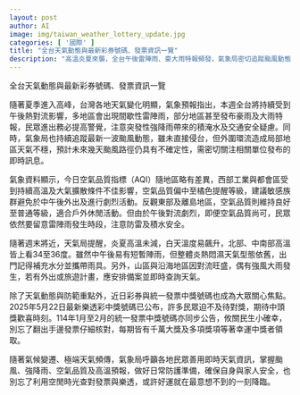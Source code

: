 ```yaml
---
layout: post
author: AI
image: img/taiwan_weather_lottery_update.jpg
categories: [ '國際' ]
title: "全台天氣動態與最新彩券號碼、發票資訊一覽"
description: "高溫炎夏來襲，全台午後雷陣雨、豪大雨特報頻發，氣象局密切追蹤颱風動態；空氣品質西部偏中橘提醒，東部與離島維持良好。週末氣溫上看36度，外出旅遊需注意突發天候及安全，同步最新樂透、統一發票中獎號碼公布，提醒民眾勤對獎、把握好運。"
---
```

全台天氣動態與最新彩券號碼、發票資訊一覽

隨著夏季進入高峰，台灣各地天氣變化明顯，氣象預報指出，本週全台將持續受到午後熱對流影響，多地區會出現間歇性雷陣雨，部分地區甚至發布豪雨及大雨特報，民眾進出務必提高警覺，注意突發性強降雨帶來的積淹水及交通安全疑慮。同時，氣象局也持續追蹤最新一波颱風動態，雖未直接侵台，但外圍環流造成局部地區天氣不穩，預計未來幾天颱風路徑仍具有不確定性，需密切關注相關單位發布的即時訊息。

氣象資料顯示，今日空氣品質指標（AQI）隨地區略有差異，西部工業與都會區受到持續高溫及大氣擴散條件不佳影響，空氣品質偏中至橘色提醒等級，建議敏感族群避免於中午後外出及進行劇烈活動。反觀東部及離島地區，空氣品質則維持良好至普通等級，適合戶外休閒活動。但由於午後對流劇烈，即便空氣品質尚可，民眾依然要留意雷陣雨發生時段，注意防雷及積水安全。

隨著週末將近，天氣局提醒，炎夏高溫未減，白天溫度易飆升，北部、中南部高溫皆上看34至36度。雖然中午後易有短暫陣雨，但整體炎熱悶濕天氣型態依舊，出門記得補充水分並攜帶雨具。另外，山區與沿海地區因對流旺盛，偶有強風大雨發生，若有外出或旅遊計畫，應安排備案並即時查詢天氣。

除了天氣動態與防範重點外，近日彩券與統一發票中獎號碼也成為大眾關心焦點。2025年5月22日最新樂透彩中獎號碼已公布，許多民眾迫不及待對獎，期待中頭獎歡喜時刻。114年1月至2月的統一發票中獎號碼亦同步公告，攸關民生小確幸，別忘了翻出手邊發票仔細核對，每期皆有千萬大獎及多項獎項等著幸運中獎者領取。

隨著氣候變遷、極端天氣頻傳，氣象局呼籲各地民眾善用即時天氣資訊，掌握颱風、強降雨、空氣品質及高溫預報，做好日常防護準備，確保自身與家人安全，也別忘了利用空閒時光查對發票與樂透，或許好運就在最意想不到的一刻降臨。